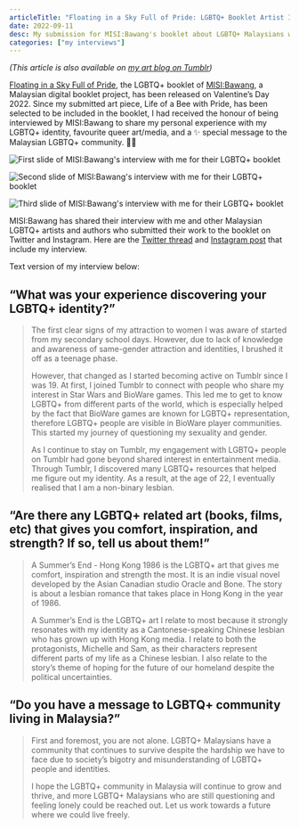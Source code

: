 ```yaml
---
articleTitle: "Floating in a Sky Full of Pride: LGBTQ+ Booklet Artist Interview from MISI:Bawang"
date: 2022-09-11
desc: My submission for MISI:Bawang's booklet about LGBTQ+ Malaysians was accepted and published. Here is MISI:Bawang's interview with me regarding my work and my queer identity.
categories: ["my interviews"]
---
```


<p class="center-text"><i>(This article is also available on <a href="https://leilukinart.tumblr.com/post/676165415142031360/misibawang-a-malaysian-digital-booklet-project">my art blog on Tumblr</a>)</i></p>

[Floating in a Sky Full of Pride](https://bawangqueerbooklet.msolidariti.org/), the LGBTQ+ booklet of [MISI:Bawang](https://misibawang.msolidariti.org/), a Malaysian digital booklet project, has been released on Valentine’s Day 2022. Since my submitted art piece, Life of a Bee with Pride, has been selected to be included in the booklet, I had received the honour of being interviewed by MISI:Bawang to share my personal experience with my LGBTQ+ identity, favourite queer art/media, and a ✨ special message to the Malaysian LGBTQ+ community. 🏳‍🌈

![First slide of MISI:Bawang's interview with me for their LGBTQ+ booklet](/assets/images/articles/lgbtq-booklet-interview-misi-bawang/Bawang-Booklet-Interview-Leilukin-1.jpg)

![Second slide of MISI:Bawang's interview with me for their LGBTQ+ booklet](/assets/images/articles/lgbtq-booklet-interview-misi-bawang/Bawang-Booklet-Interview-Leilukin-2.jpg)

![Third slide of MISI:Bawang's interview with me for their LGBTQ+ booklet](/assets/images/articles/lgbtq-booklet-interview-misi-bawang/Bawang-Booklet-Interview-Leilukin-3.jpg)

MISI:Bawang has shared their interview with me and other Malaysian LGBTQ+ artists and authors who submitted their work to the booklet on Twitter and Instagram. Here are the [Twitter thread](https://twitter.com/misi_bawang/status/1470247663471763464) and [Instagram post](https://www.instagram.com/p/CXSlIbsJXsM/) that include my interview.

Text version of my interview below:

## **“What was your experience discovering your LGBTQ+ identity?”**

> The first clear signs of my attraction to women I was aware of started from my secondary school days. However, due to lack of knowledge and awareness of same-gender attraction and identities, I brushed it off as a teenage phase.
>
> However, that changed as I started becoming active on Tumblr since I was 19. At first, I joined Tumblr to connect with people who share my interest in Star Wars and BioWare games. This led me to get to know LGBTQ+ from different parts of the world, which is especially helped by the fact that BioWare games are known for LGBTQ+ representation, therefore LGBTQ+ people are visible in BioWare player communities. This started my journey of questioning my sexuality and gender.
>
> As I continue to stay on Tumblr, my engagement with LGBTQ+ people on Tumblr had gone beyond shared interest in entertainment media. Through Tumblr, I discovered many LGBTQ+ resources that helped me figure out my identity. As a result, at the age of 22, I eventually realised that I am a non-binary lesbian.

## **“Are there any LGBTQ+ related art (books, films, etc) that gives you comfort, inspiration, and strength? If so, tell us about them!”**

> A Summer’s End - Hong Kong 1986 is the LGBTQ+ art that gives me comfort, inspiration and strength the most. It is an indie visual novel developed by the Asian Canadian studio Oracle and Bone. The story is about a lesbian romance that takes place in Hong Kong in the year of 1986.
>
> A Summer’s End is the LGBTQ+ art I relate to most because it strongly resonates with my identity as a Cantonese-speaking Chinese lesbian who has grown up with Hong Kong media. I relate to both the protagonists, Michelle and Sam, as their characters represent different parts of my life as a Chinese lesbian. I also relate to the story’s theme of hoping for the future of our homeland despite the political uncertainties.

## **“Do you have a message to LGBTQ+ community living in Malaysia?”**

> First and foremost, you are not alone. LGBTQ+ Malaysians have a community that continues to survive despite the hardship we have to face due to society’s bigotry and misunderstanding of LGBTQ+ people and identities.
>
> I hope the LGBTQ+ community in Malaysia will continue to grow and thrive, and more LGBTQ+ Malaysians who are still questioning and feeling lonely could be reached out. Let us work towards a future where we could live freely.
